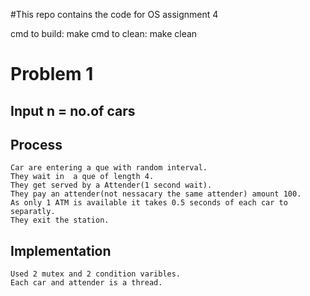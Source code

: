 #This repo contains the code for OS assignment 4

cmd to build: make
cmd to clean: make clean

# Problem 1
## Input n = no.of cars

## Process
	Car are entering a que with random interval.
	They wait in  a que of length 4.
	They get served by a Attender(1 second wait).
	They pay an attender(not nessacary the same attender) amount 100.
	As only 1 ATM is available it takes 0.5 seconds of each car to separatly.
	They exit the station.

## Implementation 
	Used 2 mutex and 2 condition varibles.
	Each car and attender is a thread. 